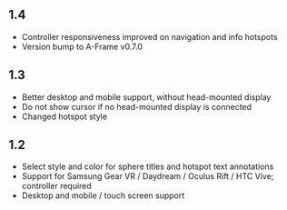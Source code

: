 ## 1.4

- Controller responsiveness improved on navigation and info hotspots
- Version bump to A-Frame v0.7.0

## 1.3

- Better desktop and mobile support, without head-mounted display
- Do not show cursor if no head-mounted display is connected
- Changed hotspot style

## 1.2

- Select style and color for sphere titles and hotspot text annotations 
- Support for Samsung Gear VR / Daydream / Oculus Rift / HTC Vive; controller required
- Desktop and mobile / touch screen support

